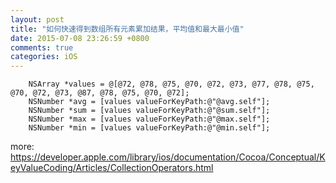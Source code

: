 ```yaml
---
layout: post
title: "如何快速得到数组所有元素累加结果，平均值和最大最小值"
date: 2015-07-08 23:26:59 +0800
comments: true
categories: iOS
---
```


```objc
	NSArray *values = @[@72, @78, @75, @70, @72, @73, @77, @78, @75, @70, @72, @73, @87, @78, @75, @70, @72];
	NSNumber *avg = [values valueForKeyPath:@"@avg.self"];
	NSNumber *sum = [values valueForKeyPath:@"@sum.self"];
	NSNumber *max = [values valueForKeyPath:@"@max.self"];
    NSNumber *min = [values valueForKeyPath:@"@min.self"];
```

more:
https://developer.apple.com/library/ios/documentation/Cocoa/Conceptual/KeyValueCoding/Articles/CollectionOperators.html
